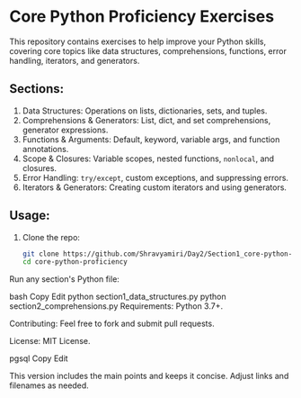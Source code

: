 # Core Python Proficiency Exercises

This repository contains exercises to help improve your Python skills, covering core topics like data structures, comprehensions, functions, error handling, iterators, and generators.

## Sections:
1. Data Structures: Operations on lists, dictionaries, sets, and tuples.
2. Comprehensions & Generators: List, dict, and set comprehensions, generator expressions.
3. Functions & Arguments: Default, keyword, variable args, and function annotations.
4. Scope & Closures: Variable scopes, nested functions, `nonlocal`, and closures.
5. Error Handling: `try/except`, custom exceptions, and suppressing errors.
6. Iterators & Generators: Creating custom iterators and using generators.

## Usage:
1. Clone the repo:
   ```bash
   git clone https://github.com/Shravyamiri/Day2/Section1_core-python-proficiency.git
   cd core-python-proficiency
Run any section's Python file:

bash
Copy
Edit
python section1_data_structures.py
python section2_comprehensions.py
Requirements:
Python 3.7+.

Contributing:
Feel free to fork and submit pull requests.

License:
MIT License.

pgsql
Copy
Edit

This version includes the main points and keeps it concise. Adjust links and filenames as needed.







